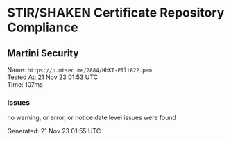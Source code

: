 # STIR/SHAKEN Certificate Repository Compliance

## Martini Security

Name: `https://p.mtsec.me/2884/HbKT-PTlt822.pem`\
Tested At: 21 Nov 23 01:53 UTC\
Time: 107ms

### Issues

no warning, or error, or notice date level issues were found

Generated: 21 Nov 23 01:55 UTC